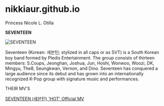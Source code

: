 # nikkiaur.github.io
Princess Nicole L. Otilla

**SEVENTEEN**

![SEVENTEEN](https://cdn.tatlerasia.com/tatlerasia/i/2022/12/12113641-seventeen-an-ode-all-1-2000x1334_cover_1500x1001.jpg)

Seventeen (Korean: 세븐틴; stylized in all caps or as SVT) is a South Korean boy band formed by Pledis Entertainment. The group consists of thirteen members: S.Coups, Jeonghan, Joshua, Jun, Hoshi, Wonwoo, Woozi, DK, Mingyu, The8, Seungkwan, Vernon, and Dino. Seventeen has conquered a large audience since its debut and has grown into an internationally recognized K-Pop group with signature music and performances.

THEIR MV'S

[SEVENTEEN (세븐틴) 'HOT' Official MV](https://youtu.be/gRnuFC4Ualw?si=fWEcZWG1Xe3bTsM6)
